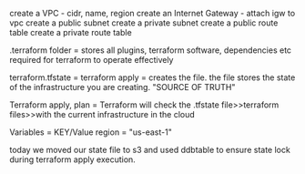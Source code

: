 create a VPC - cidr, name, region
create an Internet Gateway - attach igw to vpc
create a public subnet
create a private subnet
create a public route table
create a private route table


.terraform folder = stores all plugins, terraform software, dependencies etc required for terraform to operate effectively

terraform.tfstate = terraform apply = creates the file. the file stores the state of the infrastructure you are creating. "SOURCE OF TRUTH"

Terraform apply, plan = Terraform will check the .tfstate file>>terraform files>>with the current infrastructure in the cloud

Variables = KEY/Value
region = "us-east-1"

today we moved our state file to s3 and used ddbtable to ensure state lock during terraform apply execution.